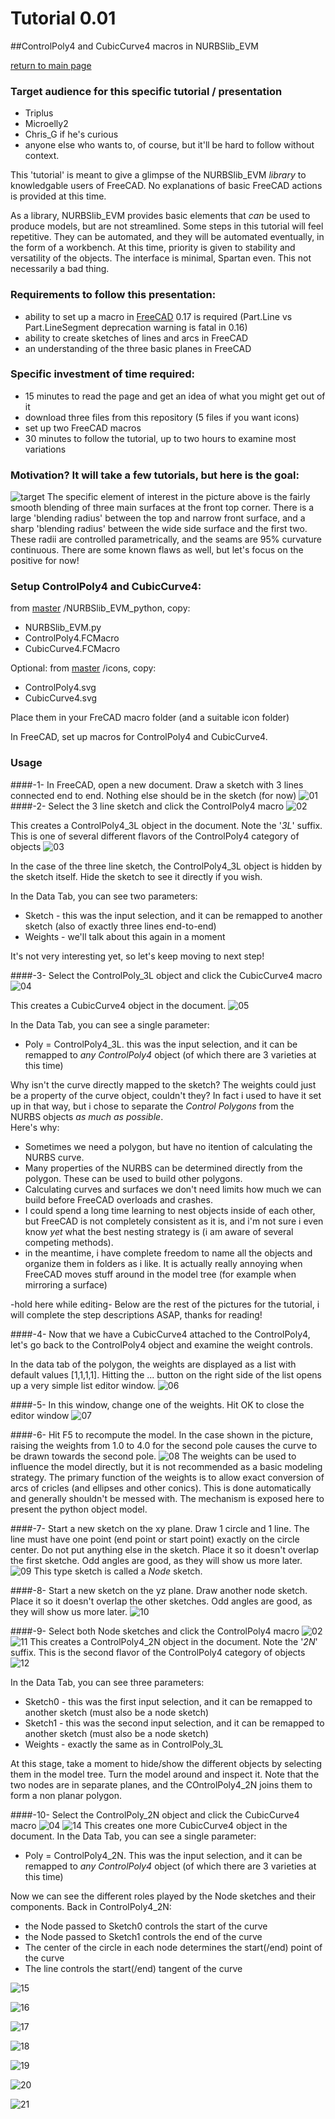 
# Tutorial 0.01
##ControlPoly4 and CubicCurve4 macros in NURBSlib_EVM

[return to main page](http://edwardvmills.github.io/NURBSlib_EVM/)

### Target audience for this specific tutorial / presentation
* Triplus 
* Microelly2
* Chris_G if he's curious
* anyone else who wants to, of course, but it'll be hard to follow without context.

This 'tutorial' is meant to give a glimpse of the NURBSlib_EVM _library_ to knowledgable users of FreeCAD. No explanations of basic FreeCAD actions is provided at this time.

As a library, NURBSlib_EVM provides basic elements that _can_ be used to produce models, but are not streamlined. Some steps in this tutorial will feel repetitive. They can be automated, and they will be automated eventually, in the form of a workbench. At this time, priority is given to stability and versatility of the objects. The interface is minimal, Spartan even. This not necessarily a bad thing.

### Requirements to follow this presentation:
* ability to set up a macro in [FreeCAD](http://www.freecadweb.org/) 0.17 is required (Part.Line vs Part.LineSegment deprecation warning is fatal in 0.16)
* ability to create sketches of lines and arcs in FreeCAD
* an understanding of the three basic planes in FreeCAD

### Specific investment of time required:
* 15 minutes to read the page and get an idea of what you might get out of it
* download three files from this repository (5 files if you want icons)
* set up two FreeCAD macros
* 30 minutes to follow the tutorial, up to two hours to examine most variations

### Motivation? It will take a few tutorials, but here is the goal:
![target](https://github.com/edwardvmills/NURBSlib_EVM/blob/master/development_FC_models/parametric/begin%20transition%20to%200.17/Bezier%20primary%20Surface%20Volume%2066-07.bmp.png?raw=true)
The specific element of interest in the picture above is the fairly smooth blending of three main surfaces at the front top corner. There is a large 'blending radius' between the top and narrow front surface, and a sharp 'blending radius' between the wide side surface and the first two. These radii are controlled parametrically, and the seams are 95% curvature continuous. There are some known flaws as well, but let's focus on the positive for now!


### Setup ControlPoly4 and CubicCurve4:
from [master](https://github.com/edwardvmills/NURBSlib_EVM) /NURBSlib_EVM_python, copy:
* NURBSlib_EVM.py
* ControlPoly4.FCMacro
* CubicCurve4.FCMacro

Optional: from [master](https://github.com/edwardvmills/NURBSlib_EVM) /icons, copy:
* ControlPoly4.svg
* CubicCurve4.svg

Place them in your FreCAD macro folder (and a suitable icon folder)

In FreeCAD, set up macros for ControlPoly4 and CubicCurve4.

### Usage
####-1-
In FreeCAD, open a new document. Draw a sketch with 3 lines connected end to end. Nothing else should be in the sketch (for now)
![01](https://github.com/edwardvmills/NURBSlib_EVM/blob/master/Tutorial%20Models/ControlPoly4%20and%20CubicCurve4/_01%20A%20sketch%20of%20three%20lines%20connected%20end%20to%20end.png?raw=true)
####-2-
Select the 3 line sketch and click the ControlPoly4 macro
![02](https://github.com/edwardvmills/NURBSlib_EVM/blob/master/icons/ControlPoly4.png?raw=true)

This creates a ControlPoly4_3L object in the document. Note the '_3L_' suffix. This is one of several different flavors of the ControlPoly4 category of objects
![03](https://github.com/edwardvmills/NURBSlib_EVM/blob/master/Tutorial%20Models/ControlPoly4%20and%20CubicCurve4/_03%20ControlPoly4_3L%20object.png?raw=true)

In the case of the three line sketch, the ControlPoly4_3L object is hidden by the sketch itself. Hide the sketch to see it directly if you wish.

In the Data Tab, you can see two parameters:
* Sketch - this was the input selection, and it can be remapped to another sketch (also of exactly three lines end-to-end)
* Weights - we'll talk about this again in a moment

 It's not very interesting yet, so let's keep moving to next step!

####-3-
Select the ControlPoly_3L object and click the CubicCurve4 macro
![04](https://github.com/edwardvmills/NURBSlib_EVM/blob/master/icons/CubicCurve4.png?raw=true)

This creates a CubicCurve4 object in the document.
![05](https://github.com/edwardvmills/NURBSlib_EVM/blob/master/Tutorial%20Models/ControlPoly4%20and%20CubicCurve4/_05%20CubicCurve4%20object.png?raw=true)

In the Data Tab, you can see a single parameter:
* Poly = ControlPoly4_3L. this was the input selection, and it can be remapped to _any ControlPoly4_ object (of which there are 3 varieties at this time)

Why isn't the curve directly mapped to the sketch? The weights could just be a property of the curve object, couldn't they? In fact i used to have it set up in that way, but i chose to separate the _Control Polygons_ from the NURBS objects _as much as possible_.  
Here's why:
* Sometimes we need a polygon, but have no itention of calculating the NURBS curve.
* Many properties of the NURBS can be determined directly from the polygon. These can be used to build other polygons.
* Calculating curves and surfaces we don't need limits how much we can build before FreeCAD overloads and crashes.
* I could spend a long time learning to nest objects inside of each other, but FreeCAD is not completely consistent as it is, and i'm not sure i even know _yet_ what the best nesting strategy is (i am aware of several competing methods).
* in the meantime, i have complete freedom to name all the objects and organize them in folders as i like. It is actually really annoying when FreeCAD moves stuff around in the model tree (for example when mirroring a surface)   

-hold here while editing- Below are the rest of the pictures for the tutorial, i will complete the step descriptions ASAP, thanks for reading!

####-4-
Now that we have a CubicCurve4 attached to the ControlPoly4, let's go back to the ControlPoly4 object and examine the weight controls.

In the data tab of the polygon, the weights are displayed as a list with default values [1,1,1,1]. Hitting the ... button on the right side of the list opens up a very simple list editor window. 
![06](https://github.com/edwardvmills/NURBSlib_EVM/blob/master/Tutorial%20Models/ControlPoly4%20and%20CubicCurve4/_06%20the%20weight%20list%20of%20all%20ControlPoly4%20objects.png?raw=true)

####-5-
In this window, change one of the weights. Hit OK to close the editor window
![07](https://github.com/edwardvmills/NURBSlib_EVM/blob/master/Tutorial%20Models/ControlPoly4%20and%20CubicCurve4/_07%20editing%20a%20specific%20weight%20of%20the%20ControlPoly4%20object.png?raw=true)

####-6-
Hit F5 to recompute the model. In the case shown in the picture, raising the weights from 1.0 to 4.0 for the second pole causes the curve to be drawn towards the second pole.
![08](https://github.com/edwardvmills/NURBSlib_EVM/blob/master/Tutorial%20Models/ControlPoly4%20and%20CubicCurve4/_08%20the%20CubicCurve4%20object%20updates%20to%20the%20modified%20ControlPoly4%20weight.png?raw=true)
The weights can be used to influence the model directly, but it is not recommended as a basic modeling strategy. The primary function of the weights is to allow exact conversion of arcs of cricles (and ellipses and other conics). This is done automatically and generally shouldn't be messed with. The mechanism is exposed here to present the python object model.

####-7-
Start a new sketch on the xy plane. Draw 1 circle and 1 line. The line must have one point (end point or start point) exactly on the circle center. Do not put anything else in the sketch. Place it so it doesn't overlap the first sketche. Odd angles are good, as they will show us more later.
![09](https://github.com/edwardvmills/NURBSlib_EVM/blob/master/Tutorial%20Models/ControlPoly4%20and%20CubicCurve4/_09%20a%20single%20Node%20sketch%20on%20xy.png?raw=true)
This type sketch is called a _Node_ sketch.

####-8-
Start a new sketch on the yz plane. Draw another node sketch. Place it so it doesn't overlap the other sketches. Odd angles are good, as they will show us more later.
![10](https://github.com/edwardvmills/NURBSlib_EVM/blob/master/Tutorial%20Models/ControlPoly4%20and%20CubicCurve4/_10%20a%20single%20Node%20sketch%20on%20yz.png?raw=true)

####-9-
Select both Node sketches and click the ControlPoly4 macro
![02](https://github.com/edwardvmills/NURBSlib_EVM/blob/master/icons/ControlPoly4.png?raw=true)
![11](https://github.com/edwardvmills/NURBSlib_EVM/blob/master/Tutorial%20Models/ControlPoly4%20and%20CubicCurve4/_11%20run%20ControlPoly4%20macro%20on%20two%20Node%20sketches.png?raw=true)
This creates a ControlPoly4_2N object in the document. Note the '_2N_' suffix. This is the second flavor of the ControlPoly4 category of objects
![12](https://github.com/edwardvmills/NURBSlib_EVM/blob/master/Tutorial%20Models/ControlPoly4%20and%20CubicCurve4/_12%20ControlPoly4_2N%20object.png?raw=true)

In the Data Tab, you can see three parameters:
* Sketch0 - this was the first input selection, and it can be remapped to another sketch (must also be a node sketch)
* Sketch1 - this was the second input selection, and it can be remapped to another sketch (must also be a node sketch)
* Weights - exactly the same as in ControlPoly_3L

At this stage, take a moment to hide/show the different objects by selecting them in the model tree. Turn the model around and inspect it. Note that the two nodes are in separate planes, and the COntrolPoly4_2N joins them to form a non planar polygon.

####-10-
Select the ControlPoly_2N object and click the CubicCurve4 macro
![04](https://github.com/edwardvmills/NURBSlib_EVM/blob/master/icons/CubicCurve4.png?raw=true)
![14](https://github.com/edwardvmills/NURBSlib_EVM/blob/master/Tutorial%20Models/ControlPoly4%20and%20CubicCurve4/_14%20non%20planar%20CubicCurve4%20object.png?raw=true)
This creates one more CubicCurve4 object in the document.
In the Data Tab, you can see a single parameter:
* Poly = ControlPoly4_2N. This was the input selection, and it can be remapped to _any ControlPoly4_ object (of which there are 3 varieties at this time)

Now we can see the different roles played by the Node sketches and their components. Back in ControlPoly4_2N:
* the Node passed to Sketch0 controls the start of the curve
* the Node passed to Sketch1 controls the end of the curve
* The center of the circle in each node determines the start(/end) point of the curve
* The line controls the start(/end) tangent of the curve

![15](https://github.com/edwardvmills/NURBSlib_EVM/blob/master/Tutorial%20Models/ControlPoly4%20and%20CubicCurve4/_15%20non%20planar%20ControlPoly4%20weight%20edit.png?raw=true)

![16](https://github.com/edwardvmills/NURBSlib_EVM/blob/master/Tutorial%20Models/ControlPoly4%20and%20CubicCurve4/_16%20a%20sketch%20of%20an%20arc%20of%20circle%20SUBTENDING%2090%20degrees.png?raw=true)

![17](https://github.com/edwardvmills/NURBSlib_EVM/blob/master/Tutorial%20Models/ControlPoly4%20and%20CubicCurve4/_17%20run%20ControlPoly4%20macro%20on%20sketch%20of%20arc%20of%20circle.png?raw=true)

![18](https://github.com/edwardvmills/NURBSlib_EVM/blob/master/Tutorial%20Models/ControlPoly4%20and%20CubicCurve4/_18%20ControlPoly4_Arc%20object.png?raw=true)

![19](https://github.com/edwardvmills/NURBSlib_EVM/blob/master/Tutorial%20Models/ControlPoly4%20and%20CubicCurve4/_19%20run%20CubicCurve4%20on%20ControlPoly4_Arc.png?raw=true)

![20](https://github.com/edwardvmills/NURBSlib_EVM/blob/master/Tutorial%20Models/ControlPoly4%20and%20CubicCurve4/_20%20CubicCurve4%20exact%20arc%20object.png?raw=true)

![21](https://github.com/edwardvmills/NURBSlib_EVM/blob/master/Tutorial%20Models/ControlPoly4%20and%20CubicCurve4/_21%20freebie%20elliptic%20arc%20and%20line%20come%20for%20free.png?raw=true)
